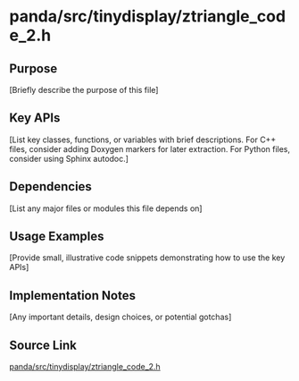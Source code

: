 # panda/src/tinydisplay/ztriangle_code_2.h

## Purpose
[Briefly describe the purpose of this file]

## Key APIs
[List key classes, functions, or variables with brief descriptions.
For C++ files, consider adding Doxygen markers for later extraction.
For Python files, consider using Sphinx autodoc.]

## Dependencies
[List any major files or modules this file depends on]

## Usage Examples
[Provide small, illustrative code snippets demonstrating how to use the key APIs]

## Implementation Notes
[Any important details, design choices, or potential gotchas]

## Source Link
[panda/src/tinydisplay/ztriangle_code_2.h](link_to_source_repository/panda/src/tinydisplay/ztriangle_code_2.h)
